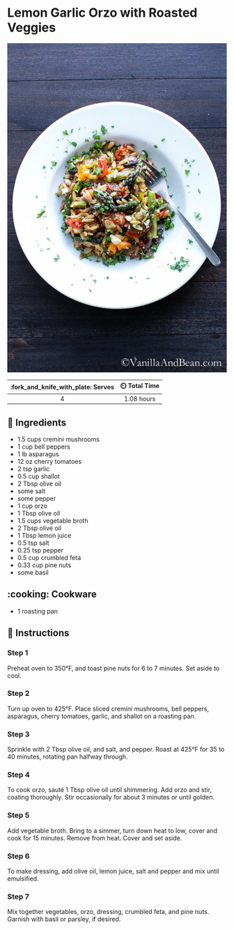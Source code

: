 # Lemon Garlic Orzo with Roasted Veggies

![Lemon Garlic Orzo with Roasted Veggies](../assets/images/lemon-garlic-orzo-with-roasted-veggies.jpg)

| :fork_and_knife_with_plate: Serves | :timer_clock: Total Time |
|:----------------------------------:|:-----------------------: |
| 4 | 1.08 hours |

## :salt: Ingredients

- 1.5 cups cremini mushrooms
- 1 cup bell peppers
- 1 lb asparagus
- 12 oz cherry tomatoes
- 2 tsp garlic
- 0.5 cup shallot
- 2 Tbsp olive oil
- some salt
- some pepper
- 1 cup orzo
- 1 Tbsp olive oil
- 1.5 cups vegetable broth
- 2 Tbsp olive oil
- 1 Tbsp lemon juice
- 0.5 tsp salt
- 0.25 tsp pepper
- 0.5 cup crumbled feta
- 0.33 cup pine nuts
- some basil

## :cooking: Cookware

- 1 roasting pan

## :pencil: Instructions

### Step 1

Preheat oven to 350°F, and toast pine nuts for 6 to 7 minutes. Set aside to cool.

### Step 2

Turn up oven to 425°F. Place sliced cremini mushrooms, bell peppers, asparagus, cherry tomatoes, garlic, and shallot on
a roasting pan.

### Step 3

Sprinkle with 2 Tbsp olive oil, and salt, and pepper. Roast at 425°F for 35 to 40 minutes, rotating pan halfway
through.

### Step 4

To cook orzo, sauté 1 Tbsp olive oil until shimmering. Add orzo and stir, coating thoroughly. Stir occasionally for
about 3 minutes or until golden.

### Step 5

Add vegetable broth. Bring to a  simmer, turn down heat to low, cover and cook for 15 minutes. Remove from heat. Cover
and set aside.

### Step 6

To make dressing, add olive oil, lemon juice, salt and pepper and mix until emulsified.

### Step 7

Mix together vegetables, orzo, dressing, crumbled feta, and pine nuts. Garnish with basil or parsley, if desired.
